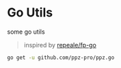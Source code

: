 # Go Utils
some go utils
> inspired by [repeale/fp-go](https://github.com/repeale/fp-go)

``` bash
go get -u github.com/ppz-pro/ppz.go
```
